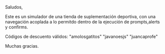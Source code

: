 Saludos,

Este es un simulador de una tienda de suplementación deportiva, con una navegación acoplada a lo permitdo dentro de la ejecución de prompts,alerts y confirms.

Códigos de descuento válidos:
"amolosgatitos"
"javanoesjs"
"juancaprofe"

Muchas gracias.